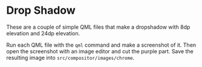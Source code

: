 Drop Shadow
===========

These are a couple of simple QML files that make a dropshadow with
8dp elevation and 24dp elevation.

Run each QML file with the `qml` command and make a screenshot of it.
Then open the screenshot with an image editor and cut the purple part.
Save the resulting image into `src/compositor/images/chrome`.

